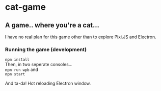 # cat-game

## A game.. where you're a cat...
I have no real plan for this game other than to explore Pixi.JS and Electron.

### Running the game (development)
`npm install`  
Then, in two seperate consoles...  
`npm run wpb` and  
`npm start`  

And ta-da! Hot reloading Electron window.